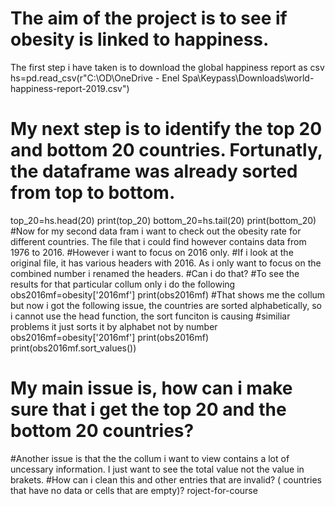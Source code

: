 # The aim of the project is to see if obesity is linked to happiness. 
The first step i have taken is to download the global happiness report  as csv  
hs=pd.read_csv(r"C:\OD\OneDrive - Enel Spa\Keypass\Downloads\world-happiness-report-2019.csv")
# My next step is to identify the top 20 and bottom 20 countries. Fortunatly, the dataframe was already sorted from top to bottom. 
top_20=hs.head(20)
print(top_20)
bottom_20=hs.tail(20)
print(bottom_20)
#Now for my second data fram i want to check out the obesity rate for different countries. The file that i could find however contains data from 1976 to 2016. 
#However i want to focus on 2016 only. 
#If i look at the original file, it has various headers with 2016. As i only want to focus on the combined number i renamed the headers. 
#Can i do that? 
#To see the results for that particular collum only i do the following 
obs2016mf=obesity['2016mf']
print(obs2016mf)
#That shows me the collum but now i got the following issue, the countries are sorted alphabetically, so i cannot use the head function, the sort funciton is causing
#similiar problems it just sorts it by alphabet not by number 
obs2016mf=obesity['2016mf']
print(obs2016mf)
print(obs2016mf.sort_values())
# My main issue is, how can i make sure that i get the top 20 and the bottom 20 countries? 
#Another issue is that the the collum i want to view contains a lot of uncessary information. I just want to see the total value not the value in brakets. 
#How can i clean this and other entries that are invalid? ( countries that have no data or cells that are empty)? roject-for-course
